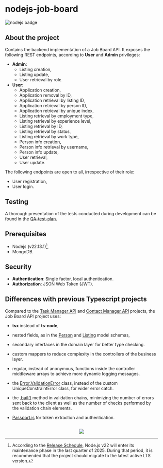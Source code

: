 # nodejs-job-board

![nodejs badge](https://img.shields.io/badge/demo_app-blue)

## About the project

Contains the backend implementation of a Job Board API. It exposes the following REST endpoints, according to **User** and **Admin** privileges:

- **Admin**:
  - Listing creation,
  - Listing update,
  - User retrieval by role.
- **User**:
  - Application creation,
  - Application removal by ID,
  - Application retrieval by listing ID,
  - Application retrieval by person ID,
  - Application retrieval by unique index,
  - Listing retrieval by employment type,
  - Listing retrieval by experience level,
  - Listing retrieval by ID,
  - Listing retrieval by status,
  - Listing retrieval by work type,
  - Person info creation,
  - Person info retrieval by username,
  - Person info update,
  - User retrieval,
  - User update.

The following endpoints are open to all, irrespective of their role:

- User registration,
- User login.

## Testing

A thorough presentation of the tests conducted during development can be found in the [QA-test-plan](/QA-test-plan.md).

## Prerequisites

- Nodejs (v22.13.1)[^1],
- MongoDB.

## Security

- **Authentication**: Single factor, local authentication.
- **Authorization**: JSON Web Token (JWT).

## Differences with previous Typescript projects

Compared to the [Task Manager API](https://github.com/geozi/nodejs-typescript-task-manager) and [Contact Manager API](https://github.com/geozi/nodejs-typescript-contact-manager) projects, the Job Board API project uses:

- **tsx** instead of **ts-node**,

- nested fields, as in the [Person](src/domain/models/person.model.ts) and [Listing](src/domain//models//listing.model.ts) model schemas,

- secondary interfaces in the domain layer for better type checking.

- custom mappers to reduce complexity in the controllers of the business layer.

- regular, instead of anonymous, functions inside the controller middleware arrays to achieve more dynamic logging messages.

- the [Error.ValidationError](https://mongoosejs.com/docs/api/error.html#Error.ValidationError) class, instead of the custom UniqueConstraintError class, for wider error catch.

- the [.bail()](https://express-validator.github.io/docs/api/validation-chain#bail)
  method in validation chains, minimizing the number of errors sent back to the client as well as the number of checks performed by the validation chain elements.

- [Passport.js](https://www.passportjs.org/) for token extraction and authentication.

##

[^1]: According to the [Release Schedule](https://nodejs.org/en/about/previous-releases), Node.js v22 will enter its maintenance phase in the last quarter of 2025. During that period, it is recommended that the project should migrate to the latest active LTS version.

<p align="center">
        <a href="https://github.com/LelouchFR/skill-icons">
        <img src="https://go-skill-icons.vercel.app/api/icons?i=vscode,nodejs,typescript,mocha,mongoose,mongo"/>
      </a>
</p>
